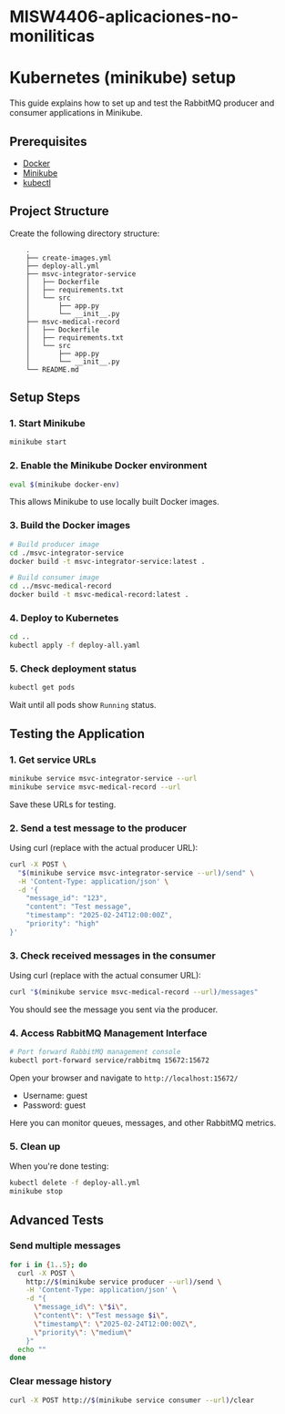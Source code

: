 # MISW4406-aplicaciones-no-moniliticas


# Kubernetes (minikube) setup

This guide explains how to set up and test the RabbitMQ producer and consumer applications in Minikube.

## Prerequisites

- [Docker](https://docs.docker.com/get-docker/)
- [Minikube](https://minikube.sigs.k8s.io/docs/start/)
- [kubectl](https://kubernetes.io/docs/tasks/tools/)

## Project Structure

Create the following directory structure:

        .
        ├── create-images.yml
        ├── deploy-all.yml
        ├── msvc-integrator-service
        │   ├── Dockerfile
        │   ├── requirements.txt
        │   └── src
        │       ├── app.py
        │       └── __init__.py
        ├── msvc-medical-record
        │   ├── Dockerfile
        │   ├── requirements.txt
        │   └── src
        │       ├── app.py
        │       └── __init__.py
        └── README.md

## Setup Steps

### 1. Start Minikube

```bash
minikube start
```

### 2. Enable the Minikube Docker environment

```bash
eval $(minikube docker-env)
```

This allows Minikube to use locally built Docker images.

### 3. Build the Docker images

```bash
# Build producer image
cd ./msvc-integrator-service
docker build -t msvc-integrator-service:latest .

# Build consumer image
cd ../msvc-medical-record
docker build -t msvc-medical-record:latest .
```

### 4. Deploy to Kubernetes

```bash
cd ..
kubectl apply -f deploy-all.yaml
```

### 5. Check deployment status

```bash
kubectl get pods
```

Wait until all pods show `Running` status.

## Testing the Application

### 1. Get service URLs

```bash
minikube service msvc-integrator-service --url
minikube service msvc-medical-record --url
```

Save these URLs for testing.

### 2. Send a test message to the producer

Using curl (replace with the actual producer URL):

```bash
curl -X POST \
  "$(minikube service msvc-integrator-service --url)/send" \
  -H 'Content-Type: application/json' \
  -d '{
    "message_id": "123",
    "content": "Test message",
    "timestamp": "2025-02-24T12:00:00Z",
    "priority": "high"
}'
```

### 3. Check received messages in the consumer

Using curl (replace with the actual consumer URL):

```bash
curl "$(minikube service msvc-medical-record --url)/messages"
```

You should see the message you sent via the producer.

### 4. Access RabbitMQ Management Interface

```bash
# Port forward RabbitMQ management console
kubectl port-forward service/rabbitmq 15672:15672
```

Open your browser and navigate to `http://localhost:15672/`
- Username: guest
- Password: guest

Here you can monitor queues, messages, and other RabbitMQ metrics.

### 5. Clean up

When you're done testing:

```bash
kubectl delete -f deploy-all.yml
minikube stop
```

## Advanced Tests

### Send multiple messages

```bash
for i in {1..5}; do
  curl -X POST \
    http://$(minikube service producer --url)/send \
    -H 'Content-Type: application/json' \
    -d "{
      \"message_id\": \"$i\",
      \"content\": \"Test message $i\",
      \"timestamp\": \"2025-02-24T12:00:00Z\",
      \"priority\": \"medium\"
    }"
  echo ""
done
```

### Clear message history

```bash
curl -X POST http://$(minikube service consumer --url)/clear
```
